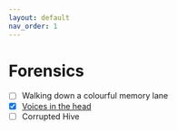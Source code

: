 ```yaml
---
layout: default
nav_order: 1
---
```

# Forensics
- [ ] Walking down a colourful memory lane
- [x] [Voices in the head](Voices%20in%20the%20head)
- [ ] Corrupted Hive